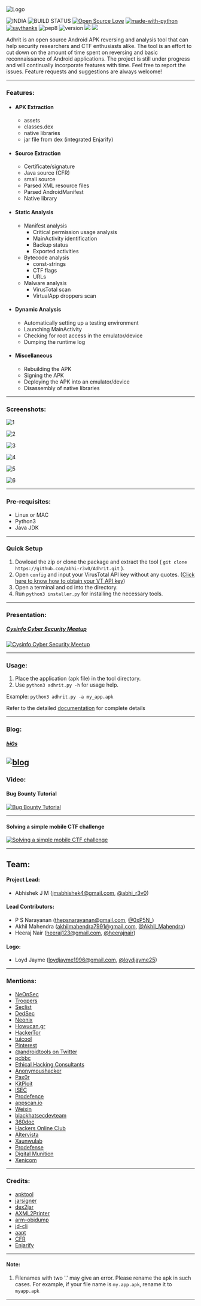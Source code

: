 ![Logo](Docs/logo/banner.v3.png)

![INDIA](https://img.shields.io/badge/From-India-orange.svg) ![BUILD STATUS](https://travis-ci.org/abhi-r3v0/Adhrit.svg?branch=master)  [![Open Source Love](https://badges.frapsoft.com/os/v2/open-source.svg?v=103)](https://www.github.com/abhi-r3v0/Adhrit)
[![made-with-python](https://img.shields.io/badge/Made%20with-Python-1f425f.svg)](https://www.python.org/) 
[![saythanks](https://img.shields.io/badge/Say%20Thanks-!-1EAEDB.svg)](https://saythanks.io/to/abhi-r3v0)
![pep8](https://img.shields.io/badge/PEP8-Optimised-yellow.svg)
![version](https://img.shields.io/badge/version-0.1-red.svg)
[![](https://img.shields.io/github/followers/espadrine.svg?label=Follow&style=social)](https://github.com/abhi-r3v0)
[![](https://img.shields.io/twitter/follow/espadrine.svg?label=Follow&style=social)](https://twitter.com/0xADHRIT)

Adhrit is an open source Android APK reversing and analysis tool that can help security researchers and CTF enthusiasts alike. The tool is an effort to cut down on the amount of time spent on reversing and basic reconnaissance of Android applications. The project is still under progress and will continually incorporate features with time. Feel free to report the issues. Feature requests and suggestions are always welcome!

---

### Features:

* #### APK Extraction
    * assets
    * classes.dex
    * native libraries
    * jar file from dex (integrated Enjarify)
    
* #### Source Extraction
    * Certificate/signature
    * Java source (CFR)
    * smali source 
    * Parsed XML resource files 
    * Parsed AndroidManifest
    * Native library

* #### Static Analysis
    * Manifest analysis
        * Critical permission usage analysis
        * MainActivity identification
        * Backup status
        * Exported activities
    * Bytecode analysis
        * const-strings
        * CTF flags
        * URLs
    * Malware analysis
        * VirusTotal scan
        * VirtualApp droppers scan

* #### Dynamic Analysis
    * Automatically setting up a testing environment
    * Launching MainActivity
    * Checking for root access in the emulator/device
    * Dumping the runtime log

* #### Miscellaneous
    * Rebuilding the APK 
    * Signing the APK
    * Deploying the APK into an emulator/device
    * Disassembly of native libraries
    
---

### Screenshots:


![1](Docs/images/1.png) 


![2](Docs/images/2.png)


![3](Docs/images/3.png)


![4](Docs/images/4.png)


![5](Docs/images/5.png)


![6](Docs/images/6.png)

---

### Pre-requisites:

* Linux or MAC
* Python3
* Java JDK

---

### Quick Setup

1. Dowload the zip or clone the package and extract the tool ( ```git clone https://github.com/abhi-r3v0/Adhrit.git``` ).
2. Open ```config``` and input your VirusTotal API key without any quotes. ([Click here to know how to obtain your VT API key](https://community.mcafee.com/t5/Documents/How-to-get-a-VirusTotal-public-API-Key/ta-p/552797))
3. Open a terminal and cd into the directory.
4. Run ```python3 installer.py``` for installing the necessary tools.

---

### Presentation:

##### [Cysinfo Cyber Security Meetup](https://cysinfo.com/12th-meetup-analysis-android-apk-using-adhrit/)

[![Cysinfo Cyber Security Meetup](Docs/images/slide.png)](https://cysinfo.com/12th-meetup-analysis-android-apk-using-adhrit/)


---

### Usage:

1. Place the application (apk file) in the tool directory.
2. Use ```python3 adhrit.py -h``` for usage help.

Example:  ```python3 adhrit.py -a my_app.apk```

Refer to the detailed [documentation](https://neonsec.gitbook.io/adhrit/) for complete details

---

### Blog:

##### [bi0s](https://amritabi0s.wordpress.com/2017/09/24/adhrit-android-apk-reconnaissance-tool)

[![blog](Docs/images/bi0s.png)](https://amritabi0s.wordpress.com/2017/09/24/adhrit-android-apk-reconnaissance-tool)
---


### Video:

#### Bug Bounty Tutorial

[![Bug Bounty Tutorial](Docs/images/8.png)](https://musicnew.site/musicnew/jsnjIhgyB10/android-pentest-tutorial-1-decompile-apk-easily-bug-bounty-2018)

---

#### Solving a simple mobile CTF challenge

[![Solving a simple mobile CTF challenge](Docs/images/9.png)](https://www.youtube.com/watch?v=yeEp-opeRjM)


---

## Team:

#### Project Lead:

* Abhishek J M (jmabhishek4@gmail.com, [@abhi_r3v0](https://twitter.com/abhi_r3v0))

#### Lead Contributors:

* P S Narayanan (thepsnarayanan@gmail.com, [@0xP5N_](https://twitter.com/0xP5N_))
* Akhil Mahendra (akhilmahendra7991@gmail.com, [@Akhil_Mahendra](https://twitter.com/akhil_mahendra))
* Heeraj Nair (heeraj123@gmail.com, [@heerajnair](https://twitter.com/heerajnair))

#### Logo:

* Loyd Jayme (loydjayme1996@gmail.com, [@loydjayme25](https://github.com/loydjayme25))

---

### Mentions:

* [NeOnSec](https://neonsec.com/adhrit-android-apk-analysis/)
* [Troopers](https://twitter.com/WEareTROOPERS/status/965291867519770624)
* [Seclist](http://seclist.us/adhrit-is-an-open-source-android-apk-ripping-tool.html)
* [DedSec](https://www.dedsecinside.com/security/adhrit-android-recon-tool)
* [Neonix](https://neonix.in/2018/08/25/adhrit/)
* [Howucan.gr](https://howucan.gr/scripts-tools/1531-adhrit-android-apk-ripping-tool-that-does-a-basic-recon-on-the-provided-apk-file)
* [HackerTor](https://hackertor.com/2016/12/30/adhrit-is-an-open-source-android-apk-ripping-tool/)
* [tuicool](https://www.tuicool.com/articles/r6jQzii)
* [Pinterest](https://in.pinterest.com/pin/396246467200088526/)
* [@androidtools on Twitter](https://twitter.com/search?q=%23androidtools%20adhrit&src=typd)
* [pcbbc](http://pcbbc.site.mobi/templates/mobile/facade_transcoder_iframe.php?u=%2Ftopics%2Fsmali%3Fimz_s%3Duresuqnlic5v64irhbuf1k8k94&lang=en)
* [Ethical Hacking Consultants](https://blog.ehcgroup.io/index.php/2018/03/30/adhrit-herramienta-de-analisis-e-inversion-de-android-apk-que-puede-ayudar-a-los-investigadores-de-seguridad-y-a-los-entusiastas-de-ctf-por-igual/)
* [Anonymoushacker](https://www.anonymoushacker.com.br/2018/04/adhrit-android-apk-reversao-e.html)
* [Pax0r](https://pax0r.com/feed-items/adhrit-android-apk-reversing-and-analysis-tool-that-can-help-secuity-researchers-and-ctf-enthusiasts-alike/)
* [KitPloit](https://www.kitploit.com/2018/03/adhrit-android-apk-reversing-and.html?utm_source=feedburner&utm_medium=feed&utm_campaign=Feed:+PentestTools+(PenTest+Tools))
* [ISEC](https://isec.ne.jp/wp-content/uploads/2018/04/120Adhrit.pdf)
* [Prodefence](http://www.prodefence.org/adhrit-android-apk-reversing-and-analysis-tool-that-can-help-secuity-researchers-and-ctf-enthusiasts-alike/)
* [appscan.io](https://open.appscan.io/article-905.html)
* [Weixin](https://mp.weixin.qq.com/s?__biz=MzI1ODEzMzIyOQ==&mid=2650996567&idx=1&sn=dbd6ecc33b969b466956c36861cbe045)
* [blackhatsecdevteam](https://blackhatsecdevteam.blogspot.in/2018/03/adhrit-android-apk-reversing-and.html)
* [360doc](http://www.360doc.com/content/18/0330/08/31784658_741433742.shtml)
* [Hackers Online Club](https://blog.hackersonlineclub.com/2018/04/adhrit-android-recon-tool.html?m=1)
* [Altervista](https://hakersketajne.altervista.org/1591/adhrit-the-android-recon-tool/2018/)
* [Xaunwulab](http://xuanwulab.github.io/cn/secnews/2018/03/30/index.html)
* [Prodefense](http://www.prodefence.org/adhrit-open-source-android-apk-reversing-and-analysis-tool/)
* [Digital Munition](https://www.digitalmunition.me/2018/03/adhrit-android-apk-reversing-analysis-tool-can-help-secuity-researchers-ctf-enthusiasts-alike/)
* [Xenicom](https://xenicom.net/post/172376521114/adhrit-android-apk-reversing-and-analysis-tool)


---

### Credits:

* [apktool](https://ibotpeaches.github.io/Apktool/)
* [jarsigner](https://github.com/appium/sign)
* [dex2jar](https://github.com/pxb1988/dex2jar)
* [AXML2Printer](https://code.google.com/archive/p/android4me/downloads)
* [arm-objdump](https://linux.die.net/man/1/arm-linux-gnu-objdump)
* [jd-cli](https://github.com/kwart/jd-cmd)
* [aapt](https://developer.android.com/studio/command-line/index.html)
* [CFR](http://www.benf.org/other/cfr/)
* [Enjarify](https://github.com/google/enjarify)

---

#### Note:

1. Filenames with two '.' may give an error. Please rename the apk in such cases.
For example, if your file name is ```my.app.apk```, rename it to ```myapp.apk```

---




